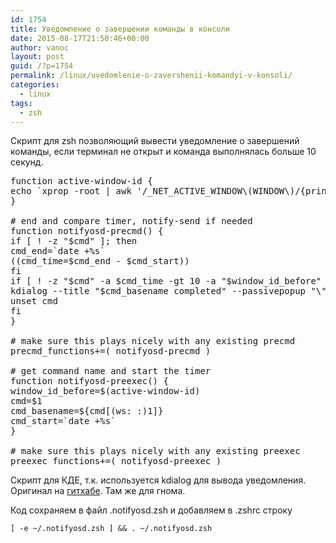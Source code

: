 ```yaml
---
id: 1754
title: Уведомление о завершении команды в консоли
date: 2015-08-17T21:50:46+00:00
author: vanoc
layout: post
guid: /?p=1754
permalink: /linux/uvedomlenie-o-zavershenii-komandyi-v-konsoli/
categories:
  - linux
tags:
  - zsh
---
```

Скрипт для zsh позволяющий вывести уведомление о завершений команды, если терминал не открыт и команда выполнялась больше 10 секунд.

<pre>function active-window-id {
echo `xprop -root | awk '/_NET_ACTIVE_WINDOW\(WINDOW\)/{print $NF}'`
}

# end and compare timer, notify-send if needed
function notifyosd-precmd() {
if [ ! -z "$cmd" ]; then
cmd_end=`date +%s`
((cmd_time=$cmd_end - $cmd_start))
fi
if [ ! -z "$cmd" -a $cmd_time -gt 10 -a "$window_id_before" != "$(active-window-id)" ]; then
kdialog --title "$cmd_basename completed" --passivepopup "\"$cmd\" took $cmd_time seconds"
unset cmd
fi
}

# make sure this plays nicely with any existing precmd
precmd_functions+=( notifyosd-precmd )

# get command name and start the timer
function notifyosd-preexec() {
window_id_before=$(active-window-id)
cmd=$1
cmd_basename=${cmd[(ws: :)1]}
cmd_start=`date +%s`
}

# make sure this plays nicely with any existing preexec
preexec_functions+=( notifyosd-preexec )</pre>

Скрипт для КДЕ, т.к. используется kdialog для вывода уведомления. Оригинал на <a href="https://gist.github.com/shockone/5255331" target="_blank">гитхабе</a>. Там же для гнома.

Код сохраняем в файл .notifyosd.zsh и добавляем в .zshrc строку

`[ -e ~/.notifyosd.zsh ] && . ~/.notifyosd.zsh`